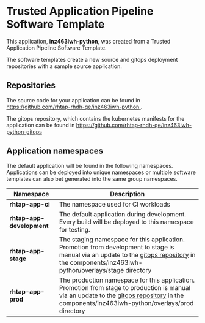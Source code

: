 # Trusted Application Pipeline Software Template

This application, **inz463iwh-python**, was created from a Trusted Application Pipeline Software Template.

The software templates create a new source and gitops deployment repositories with a sample source application. 

## Repositories

The source code for your application can be found in [https://github.com/rhtap-rhdh-qe/inz463iwh-python ](https://github.com/rhtap-rhdh-qe/inz463iwh-python ).
 
The gitops repository, which contains the kubernetes manifests for the application can be found in 
[https://github.com/rhtap-rhdh-qe/inz463iwh-python-gitops ](https://github.com/rhtap-rhdh-qe/inz463iwh-python-gitops ) 

## Application namespaces 

The default application will be found in the following namespaces. Applications can be deployed into unique namespaces or multiple software templates can also bet generated into the same group namespaces.  

|  Namespace   |  Description   |  
| -------- | -------- |
| **rhtap-app-ci** | The namespace used for CI workloads |
| **rhtap-app-development** | The default application during development. Every build will be deployed to this namespace for testing. |
| **rhtap-app-stage** | The staging namespace for this application. Promotion from development to stage is manual via an update to the [gitops repository](https://github.com/rhtap-rhdh-qe/inz463iwh-python-gitops ) in the components/inz463iwh-python/overlays/stage directory |
| **rhtap-app-prod** | The production namespace for this application. Promotion from stage to production is manual via an update to the [gitops repository](https://github.com/rhtap-rhdh-qe/inz463iwh-python-gitops ) in the components/inz463iwh-python/overlays/prod directory |